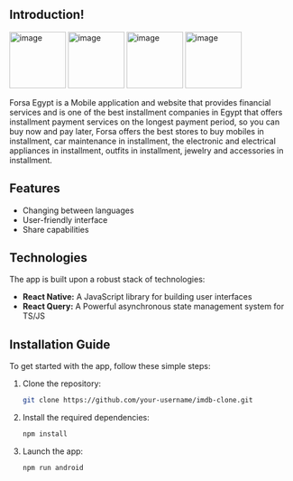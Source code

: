 
## Introduction!
<img width="100" alt="image" src="https://github.com/3aly/forsa-egypt/assets/77078308/0ca3cb79-7b2d-428d-abbc-3dd2ee2078b8">
<img width="100" alt="image" src="https://github.com/3aly/forsa-egypt/assets/77078308/8e0bb856-bcb1-4bff-805b-e2253247c59e">
<img width="100" alt="image" src="https://github.com/3aly/forsa-egypt/assets/77078308/fdfb0548-734c-4f23-a6e1-e86e3f6d02a7">
<img width="100" alt="image" src="https://github.com/3aly/forsa-egypt/assets/77078308/40ea44cf-7610-4b1b-a773-ae1baa297a68">



Forsa Egypt is a Mobile application and website that provides financial services and is one of the best installment companies in Egypt that offers installment payment services on the longest payment period, so you can buy now and pay later, Forsa offers the best stores to buy mobiles in installment, car maintenance in installment, the electronic and electrical appliances in installment, outfits in installment, jewelry and accessories in installment.

## Features

- Changing between languages
- User-friendly interface 
- Share capabilities 

## Technologies

The app is built upon a robust stack of technologies:

- **React Native:** A JavaScript library for building user interfaces
- **React Query:** A Powerful asynchronous state management system for TS/JS

## Installation Guide

To get started with the app, follow these simple steps:

1. Clone the repository:

   ```bash
   git clone https://github.com/your-username/imdb-clone.git
   
2. Install the required dependencies:

   ```bash
   npm install
   
3. Launch the app:

   ```bash
   npm run android


   
